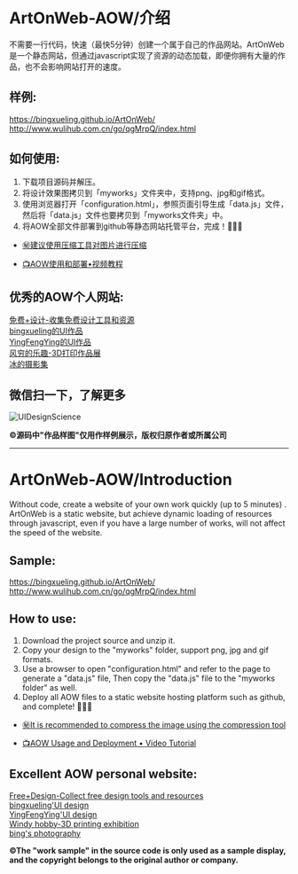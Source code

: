 # ArtOnWeb-AOW/介绍
<!-- Created by TAAG
          _____                   _______                   _____          
         /\    \                 /::\    \                 /\    \         
        /::\    \               /::::\    \               /::\____\        
       /::::\    \             /::::::\    \             /:::/    /        
      /::::::\    \           /::::::::\    \           /:::/   _/___      
     /:::/\:::\    \         /:::/~~\:::\    \         /:::/   /\    \     
    /:::/__\:::\    \       /:::/    \:::\    \       /:::/   /::\____\    
   /::::\   \:::\    \     /:::/    / \:::\    \     /:::/   /:::/    /    
  /::::::\   \:::\    \   /:::/____/   \:::\____\   /:::/   /:::/   _/___  
 /:::/\:::\   \:::\    \ |:::|    |     |:::|    | /:::/___/:::/   /\    \ 
/:::/  \:::\   \:::\____\|:::|____|     |:::|    ||:::|   /:::/   /::\____\
\::/    \:::\  /:::/    / \:::\    \   /:::/    / |:::|__/:::/   /:::/    /
 \/____/ \:::\/:::/    /   \:::\    \ /:::/    /   \:::\/:::/   /:::/    / 
          \::::::/    /     \:::\    /:::/    /     \::::::/   /:::/    /  
           \::::/    /       \:::\__/:::/    /       \::::/___/:::/    /   
           /:::/    /         \::::::::/    /         \:::\__/:::/    /    
          /:::/    /           \::::::/    /           \::::::::/    /     
         /:::/    /             \::::/    /             \::::::/    /      
        /:::/    /               \::/____/               \::::/    /       
        \::/    /                 ~~                      \::/____/        
         \/____/                                           ~~              
-->
不需要一行代码，快速（最快5分钟）创建一个属于自己的作品网站。ArtOnWeb是一个静态网站，但通过javascript实现了资源的动态加载，即便你拥有大量的作品，也不会影响网站打开的速度。

## 样例:  
https://bingxueling.github.io/ArtOnWeb/  
http://www.wulihub.com.cn/go/qgMrpQ/index.html  

## 如何使用:  
1. 下载项目源码并解压。
2. 将设计效果图拷贝到「myworks」文件夹中，支持png、jpg和gif格式。
3. 使用浏览器打开「configuration.html」，参照页面引导生成「data.js」文件，然后将「data.js」文件也要拷贝到「myworks文件夹」中。
4. 将AOW全部文件部署到github等静态网站托管平台，完成！👏👏👏
* [㊙️建议使用压缩工具对图片进行压缩](https://github.com/kornelski/pngquant)

* [📺AOW使用和部署•视频教程](https://mp.weixin.qq.com/s?__biz=MzU2MzA3Mjg3Ng==&mid=2247483942&idx=1&sn=53bb994ff010e611a16b14e59ae79b61&chksm=fc5e9825cb29113318effeea05af8238560301db28c575b8590de7087e0ecf3f3f1b16894390&token=1299134327&lang=zh_CN#rd)  

## 优秀的AOW个人网站:  
[免费+设计-收集免费设计工具和资源](http://www.wulihub.com.cn/go/WwB6pq/index.html)  
[bingxueling的UI作品](http://www.wulihub.com.cn/go/QoBGXW/index.html)  
[YingFengYing的UI作品](http://www.wulihub.com.cn/go/J6e58Q/index.html)  
[风穷的乐趣-3D打印作品展](http://www.wulihub.com.cn/go/JMBdEq/index.html)  
[冰的摄影集](http://www.wulihub.com.cn/go/QKjOZW/index.html)  

## 微信扫一下，了解更多  
![UIDesignScience](https://raw.githubusercontent.com/bingxueling/ArtOnWeb/master/skin/qrcode_UIDesignScience.jpg "wx_QRCode")  

__©源码中"作品样图"仅用作样例展示，版权归原作者或所属公司__

---

# ArtOnWeb-AOW/Introduction

Without code, create a website of your own work quickly (up to 5 minutes) . ArtOnWeb is a static website, but achieve dynamic loading of resources through javascript, even if you have a large number of works, will not affect the speed of the website.

## Sample:  
https://bingxueling.github.io/ArtOnWeb/  
http://www.wulihub.com.cn/go/qgMrpQ/index.html  

## How to use:  
1. Download the project source and unzip it.
2. Copy your design to the "myworks" folder, support png, jpg and gif formats.
3. Use a browser to open "configuration.html" and refer to the page to generate a "data.js" file, Then copy the "data.js" file to the "myworks folder" as well.
4. Deploy all AOW files to a static website hosting platform such as github, and complete! 👏👏👏
* [㊙️It is recommended to compress the image using the compression tool](https://github.com/kornelski/pngquant)

* [📺AOW Usage and Deployment • Video Tutorial](https://www.youtube.com/watch?v=NAyT3AyBavA)

## Excellent AOW personal website:
[Free+Design-Collect free design tools and resources](http://www.wulihub.com.cn/go/WwB6pq/index.html)  
[bingxueling'UI design](http://www.wulihub.com.cn/go/QoBGXW/index.html)  
[YingFengYing'UI design](http://www.wulihub.com.cn/go/J6e58Q/index.html)  
[Windy hobby-3D printing exhibition](http://www.wulihub.com.cn/go/JMBdEq/index.html)  
[bing's photography](http://www.wulihub.com.cn/go/QKjOZW/index.html)  

__©The "work sample" in the source code is only used as a sample display, and the copyright belongs to the original author or company.__
